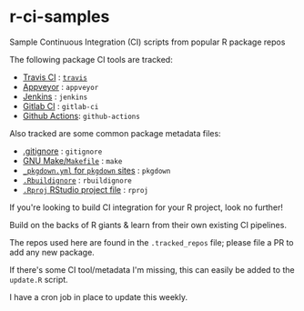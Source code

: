 # r-ci-samples

Sample Continuous Integration (CI) scripts from popular R package repos

The following package CI tools are tracked:

 - [Travis CI](https://travis-ci.org/) : [`travis`](./travis/)
 - [Appveyor](https://www.appveyor.com/) : `appveyor`
 - [Jenkins](https://jenkins.io/) : `jenkins`
 - [Gitlab CI](https://docs.gitlab.com/ee/ci/) : `gitlab-ci`
 - [Github Actions](https://github.com/features/actions): `github-actions`
 
Also tracked are some common package metadata files:

 - [.gitignore](https://git-scm.com/docs/gitignore) : `gitignore`
 - [GNU Make/`Makefile`](https://www.gnu.org/software/make/) : `make`
 - [`_pkgdown.yml` for `pkgdown` sites](https://pkgdown.r-lib.org/index.html) : `pkgdown`
 - [`.Rbuildignore`](http://r-pkgs.had.co.nz/package.html) : `rbuildignore`
 - [`.Rproj` RStudio project file](https://support.rstudio.com/hc/en-us/articles/200526207-Using-Projects) : `rproj`

If you're looking to build CI integration for your R project, look no further!

Build on the backs of R giants & learn from their own existing CI pipelines.

The repos used here are found in the `.tracked_repos` file; please file a PR to add any new package.

If there's some CI tool/metadata I'm missing, this can easily be added to the `update.R` script.

I have a cron job in place to update this weekly.
